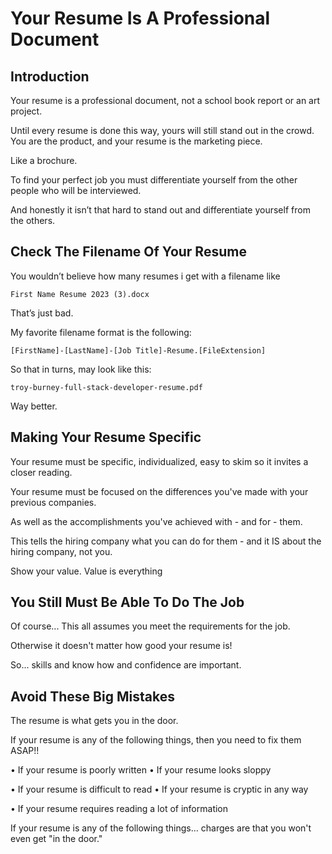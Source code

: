 # Your Resume Is A Professional Document

## Introduction

Your resume is a professional document, not a school book report or an art project.  

Until every resume is done this way, yours will still stand out in the crowd. You are the product, and your resume is the marketing piece.

Like a brochure.

To find your perfect job you must differentiate yourself from the other people who will be interviewed.

And honestly it isn’t that hard to stand out and differentiate yourself from the others.


## Check The Filename Of Your Resume

You wouldn’t believe how many resumes i get with a filename like 

```
First Name Resume 2023 (3).docx
```

That’s just bad.

My favorite filename format is the following:

```
[FirstName]-[LastName]-[Job Title]-Resume.[FileExtension]
```

So that in turns, may look like this:

```
troy-burney-full-stack-developer-resume.pdf
```

Way better.

## Making Your Resume Specific

Your resume must be specific, individualized, easy to skim so it invites a closer reading.

Your resume must be focused on the differences you've made with your previous companies.

As well as the accomplishments you've achieved with - and for - them.

This tells the hiring company what you can do for them - and it IS about the hiring company, not you.

Show your value. Value is everything

## You Still Must Be Able To Do The Job

Of course... This all assumes you meet the requirements for the job.

Otherwise it doesn't matter how good your resume is!

So... skills and know how and confidence are important.

## Avoid These Big Mistakes

The resume is what gets you in the door.

If your resume is any of the following things, then you need to fix them ASAP!!

• If your resume is poorly written
• If your resume looks sloppy

• If your resume is difficult to read
• If your resume is cryptic in any way

• If your resume requires reading a lot of information

If your resume is any of the following things... charges are that you won't even get "in the door."
